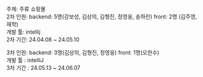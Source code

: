 주제: 주류 쇼핑몰<br>
2차 인원: backend: 5명(강보성, 김상의, 김형진, 정영웅, 송하린) front: 2명 (김주영, 재학)<br> 
개발 툴: intellij<br>
2차 기간: 24.04.08 ~ 24.05.10<br>

3차 인원: backend: 3명(김상의, 김형진, 정영웅) front: 1명(오한수)<br>
개발 툴 : intelliJ<br>
3차 기간 : 24.05.13 ~ 24.06.07
